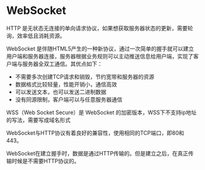 # WebSocket

HTTP 是无状态无连接的单向请求协议，如果想获取服务器状态的更新，需要轮询，效率低且消耗资源。

WebSocket 是伴随HTML5产生的一种新协议，通过一次简单的握手就可以建立用户端和服务器连接，服务器根据业务规则可以主动推送信息给用户端，实现了客户端与服务器全双工通信。其优点如下：

- 不需要多次创建TCP请求和销毁，节约宽带和服务器的资源
- 数据格式比较轻量，性能开销小，通信高效
- 可以发送文本，也可以发送二进制数据
- 没有同源限制，客户端可以与任意服务器通信

WSS（Web Socket Secure）是 WebSocket 的加密版本，WSS下不支持ip地址的写法，需要写成域名形式

WebSocket与HTTP协议有着良好的兼容性，使用相同的TCP端口，即80和443。

WebSocket在建立握手时，数据是通过HTTP传输的。但是建立之后，在真正传输时候是不需要HTTP协议的。
